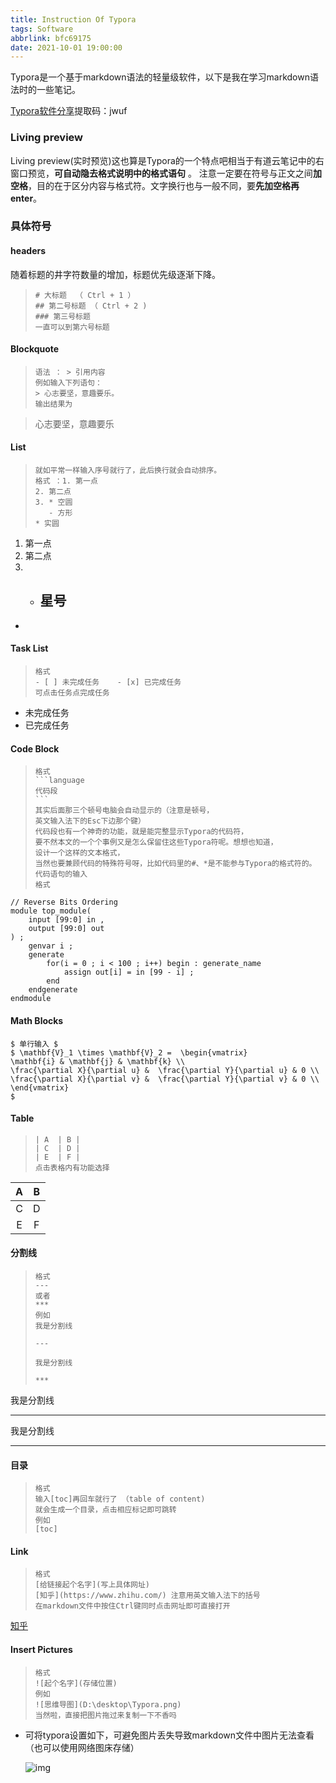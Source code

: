 ```yaml
---
title: Instruction Of Typora
tags: Software
abbrlink: bfc69175
date: 2021-10-01 19:00:00
---
```




<p>Typora是一个基于markdown语法的轻量级软件，以下是我在学习markdown语法时的一些笔记。</p>

<!-- more -->

<a href="https://pan.baidu.com/s/1A0PSXm8SgOlyFYxgQ7yaDg?pwd=jwuf#list/path=%2F">Typora软件分享</a>提取码：jwuf





### Living preview

Living preview(实时预览)这也算是Typora的一个特点吧相当于有道云笔记中的右窗口预览，**可自动隐去格式说明中的格式语句** 。 注意一定要在符号与正文之间**加空格**，目的在于区分内容与格式符。文字换行也与一般不同，要**先加空格再enter**。

### 具体符号

#### headers

随着标题的井字符数量的增加，标题优先级逐渐下降。

> ```
> # 大标题  （ Ctrl + 1 ） 
> ## 第二号标题 （ Ctrl + 2 ) 
> ### 第三号标题  
> 一直可以到第六号标题
> ```

#### Blockquote

> ```
> 语法 ： > 引用内容  
> 例如输入下列语句：
> > 心志要坚，意趣要乐。  
> 输出结果为
> ```

> 心志要坚，意趣要乐

#### List

> ```
> 就如平常一样输入序号就行了，此后换行就会自动排序。  
> 格式 ：1. 第一点        
> 2. 第二点
> 3. * 空圆
>    - 方形
> * 实圆
> ```

1. 第一点
2. 第二点
3. - 星号
     - 

- 

#### Task List

> ```
> 格式 
> - [ ] 未完成任务    - [x] 已完成任务
> 可点击任务点完成任务  
> ```

-  未完成任务    
-  已完成任务

#### Code Block

> ```
> 格式  
> ​```language
> 代码段
> ​```  
> 其实后面那三个顿号电脑会自动显示的（注意是顿号，  
> 英文输入法下的Esc下边那个键）  
> 代码段也有一个神奇的功能，就是能完整显示Typora的代码符，   
> 要不然本文的一个个事例又是怎么保留住这些Typora符呢。想想也知道，  
> 设计一个这样的文本格式，  
> 当然也要兼顾代码的特殊符号呀，比如代码里的#、*是不能参与Typora的格式符的。  
> 代码语句的输入  
> 格式 
> ```

```
// Reverse Bits Ordering
module top_module(
    input [99:0] in ,
    output [99:0] out 
) ;
    genvar i ;
    generate
        for(i = 0 ; i < 100 ; i++) begin : generate_name
            assign out[i] = in [99 - i] ;
        end
    endgenerate
endmodule
```

#### Math Blocks

```
$ 单行输入 $
$ \mathbf{V}_1 \times \mathbf{V}_2 =  \begin{vmatrix}
\mathbf{i} & \mathbf{j} & \mathbf{k} \\
\frac{\partial X}{\partial u} &  \frac{\partial Y}{\partial u} & 0 \\
\frac{\partial X}{\partial v} &  \frac{\partial Y}{\partial v} & 0 \\
\end{vmatrix}  
$

```





#### Table

> ```
> | A  | B |
> | C  | D |
> | E  | F |  
> 点击表格内有功能选择
> ```

|  A   |  B   |
| :--: | :--: |
|  C   |  D   |
|  E   |  F   |



#### 分割线

> ```
> 格式 
> --- 
> 或者 
> *** 
> 例如 
> 我是分割线 
> 
> ---
> 
> 我是分割线 
> 
> ***
> ```

我是分割线 

------

我是分割线 

------



#### 目录

> ```
> 格式 
> 输入[toc]再回车就行了 （table of content) 
> 就会生成一个目录，点击相应标记即可跳转 
> 例如 
> [toc] 
> ```



#### Link

> ```
> 格式 
> [给链接起个名字](写上具体网址)
> [知乎](https://www.zhihu.com/) 注意用英文输入法下的括号  
> 在markdown文件中按住Ctrl键同时点击网址即可直接打开
> ```

[知乎](www.zhihu.com)

#### Insert Pictures

> ```
> 格式  
> ![起个名字](存储位置) 
> 例如 
> ![思维导图](D:\desktop\Typora.png) 
> 当然啦，直接把图片拖过来复制一下不香吗
> ```

- 可将typora设置如下，可避免图片丢失导致markdown文件中图片无法查看（也可以使用网络图床存储）

  ![img](file://D:/Software/Typora/Pictures/1693142385073.png?lastModify=1695005959)